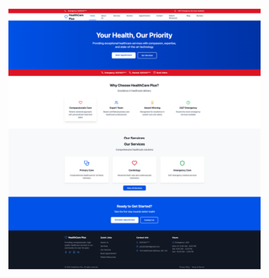 <p><img align="left" src="https://github.com/prince221500/hospital-web/blob/main/image/home/home1.png" /></p>

<p><img align="left" src="https://github.com/prince221500/hospital-web/blob/main/image/home/home2.png" /></p>

